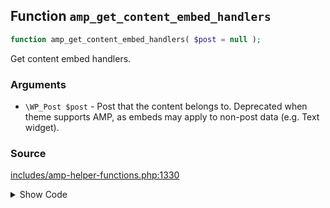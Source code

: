 ## Function `amp_get_content_embed_handlers`

```php
function amp_get_content_embed_handlers( $post = null );
```

Get content embed handlers.

### Arguments

* `\WP_Post $post` - Post that the content belongs to. Deprecated when theme supports AMP, as embeds may apply                      to non-post data (e.g. Text widget).

### Source

[includes/amp-helper-functions.php:1330](https://github.com/ampproject/amp-wp/blob/develop/includes/amp-helper-functions.php#L1330-L1380)

<details>
<summary>Show Code</summary>

```php
function amp_get_content_embed_handlers( $post = null ) {
	if ( ! amp_is_legacy() && $post ) {
		_deprecated_argument(
			__FUNCTION__,
			'0.7',
			sprintf(
				/* translators: %s: $post */
				esc_html__( 'The %s argument is deprecated when theme supports AMP.', 'amp' ),
				'$post'
			)
		);
		$post = null;
	}

	/**
	 * Filters the content embed handlers.
	 *
	 * @since 0.2
	 * @since 0.7 Deprecated $post parameter.
	 *
	 * @param array   $handlers Handlers.
	 * @param WP_Post $post     Post. Deprecated. It will be null when `amp_is_canonical()`.
	 */
	return apply_filters(
		'amp_content_embed_handlers',
		[
			'AMP_Core_Block_Handler'         => [],
			'AMP_Twitter_Embed_Handler'      => [],
			'AMP_YouTube_Embed_Handler'      => [],
			'AMP_Crowdsignal_Embed_Handler'  => [],
			'AMP_DailyMotion_Embed_Handler'  => [],
			'AMP_Vimeo_Embed_Handler'        => [],
			'AMP_SoundCloud_Embed_Handler'   => [],
			'AMP_Instagram_Embed_Handler'    => [],
			'AMP_Issuu_Embed_Handler'        => [],
			'AMP_Meetup_Embed_Handler'       => [],
			'AMP_Facebook_Embed_Handler'     => [],
			'AMP_Pinterest_Embed_Handler'    => [],
			'AMP_Playlist_Embed_Handler'     => [],
			'AMP_Reddit_Embed_Handler'       => [],
			'AMP_TikTok_Embed_Handler'       => [],
			'AMP_Tumblr_Embed_Handler'       => [],
			'AMP_Gallery_Embed_Handler'      => [],
			'AMP_Gfycat_Embed_Handler'       => [],
			'AMP_Imgur_Embed_Handler'        => [],
			'AMP_Scribd_Embed_Handler'       => [],
			'AMP_WordPress_TV_Embed_Handler' => [],
		],
		$post
	);
}
```

</details>
